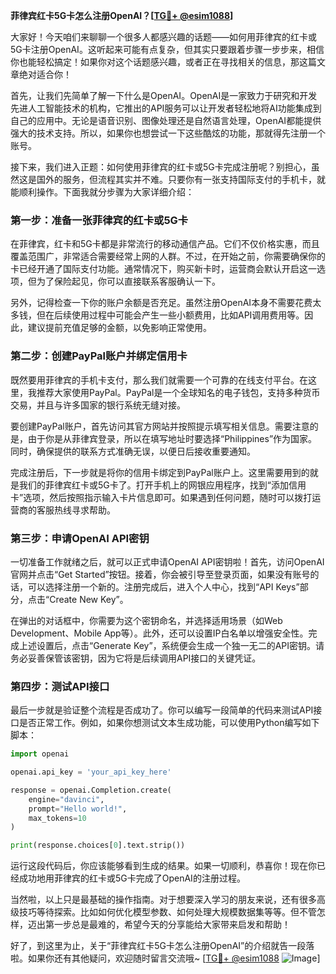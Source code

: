 **菲律宾红卡5G卡怎么注册OpenAI？[[TG💪+ @esim1088](https://t.me/s/esim1088)]**

大家好！今天咱们来聊聊一个很多人都感兴趣的话题——如何用菲律宾的红卡或5G卡注册OpenAI。这听起来可能有点复杂，但其实只要跟着步骤一步步来，相信你也能轻松搞定！如果你对这个话题感兴趣，或者正在寻找相关的信息，那这篇文章绝对适合你！

首先，让我们先简单了解一下什么是OpenAI。OpenAI是一家致力于研究和开发先进人工智能技术的机构，它推出的API服务可以让开发者轻松地将AI功能集成到自己的应用中。无论是语音识别、图像处理还是自然语言处理，OpenAI都能提供强大的技术支持。所以，如果你也想尝试一下这些酷炫的功能，那就得先注册一个账号。

接下来，我们进入正题：如何使用菲律宾的红卡或5G卡完成注册呢？别担心，虽然这是国外的服务，但流程其实并不难。只要你有一张支持国际支付的手机卡，就能顺利操作。下面我就分步骤为大家详细介绍：

### 第一步：准备一张菲律宾的红卡或5G卡

在菲律宾，红卡和5G卡都是非常流行的移动通信产品。它们不仅价格实惠，而且覆盖范围广，非常适合需要经常上网的人群。不过，在开始之前，你需要确保你的卡已经开通了国际支付功能。通常情况下，购买新卡时，运营商会默认开启这一选项，但为了保险起见，你可以直接联系客服确认一下。

另外，记得检查一下你的账户余额是否充足。虽然注册OpenAI本身不需要花费太多钱，但在后续使用过程中可能会产生一些小额费用，比如API调用费用等。因此，建议提前充值足够的金额，以免影响正常使用。

### 第二步：创建PayPal账户并绑定信用卡

既然要用菲律宾的手机卡支付，那么我们就需要一个可靠的在线支付平台。在这里，我推荐大家使用PayPal。PayPal是一个全球知名的电子钱包，支持多种货币交易，并且与许多国家的银行系统无缝对接。

要创建PayPal账户，首先访问其官方网站并按照提示填写相关信息。需要注意的是，由于你是从菲律宾登录，所以在填写地址时要选择“Philippines”作为国家。同时，确保提供的联系方式准确无误，以便日后接收重要通知。

完成注册后，下一步就是将你的信用卡绑定到PayPal账户上。这里需要用到的就是我们的菲律宾红卡或5G卡了。打开手机上的网银应用程序，找到“添加信用卡”选项，然后按照指示输入卡片信息即可。如果遇到任何问题，随时可以拨打运营商的客服热线寻求帮助。

### 第三步：申请OpenAI API密钥

一切准备工作就绪之后，就可以正式申请OpenAI API密钥啦！首先，访问OpenAI官网并点击“Get Started”按钮。接着，你会被引导至登录页面，如果没有账号的话，可以选择注册一个新的。注册完成后，进入个人中心，找到“API Keys”部分，点击“Create New Key”。

在弹出的对话框中，你需要为这个密钥命名，并选择适用场景（如Web Development、Mobile App等）。此外，还可以设置IP白名单以增强安全性。完成上述设置后，点击“Generate Key”，系统便会生成一个独一无二的API密钥。请务必妥善保管该密钥，因为它将是后续调用API接口的关键凭证。

### 第四步：测试API接口

最后一步就是验证整个流程是否成功了。你可以编写一段简单的代码来测试API接口是否正常工作。例如，如果你想测试文本生成功能，可以使用Python编写如下脚本：

```python
import openai

openai.api_key = 'your_api_key_here'

response = openai.Completion.create(
    engine="davinci",
    prompt="Hello world!",
    max_tokens=10
)

print(response.choices[0].text.strip())
```

运行这段代码后，你应该能够看到生成的结果。如果一切顺利，恭喜你！现在你已经成功地用菲律宾的红卡或5G卡完成了OpenAI的注册过程。

当然啦，以上只是最基础的操作指南。对于想要深入学习的朋友来说，还有很多高级技巧等待探索。比如如何优化模型参数、如何处理大规模数据集等等。但不管怎样，迈出第一步总是最难的，希望今天的分享能给大家带来启发和帮助！

好了，到这里为止，关于“菲律宾红卡5G卡怎么注册OpenAI”的介绍就告一段落啦。如果你还有其他疑问，欢迎随时留言交流哦~ [[TG💪+ @esim1088](https://t.me/s/esim1088) ![Image](https://i.postimg.cc/4NQfJmqS/Snipaste-2025-05-13-00-14-12.png)]